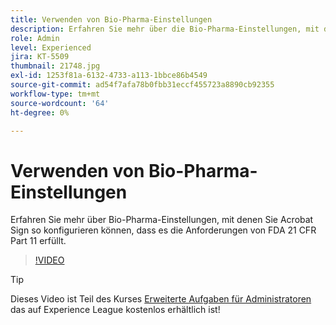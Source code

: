 ```yaml
---
title: Verwenden von Bio-Pharma-Einstellungen
description: Erfahren Sie mehr über die Bio-Pharma-Einstellungen, mit denen Sie Acrobat Sign so konfigurieren können, dass die Anforderungen von FDA 21 CFR Part 11 erfüllt werden.
role: Admin
level: Experienced
jira: KT-5509
thumbnail: 21748.jpg
exl-id: 1253f81a-6132-4733-a113-1bbce86b4549
source-git-commit: ad54f7afa78b0fbb31eccf455723a8890cb92355
workflow-type: tm+mt
source-wordcount: '64'
ht-degree: 0%

---
```


# Verwenden von Bio-Pharma-Einstellungen

Erfahren Sie mehr über Bio-Pharma-Einstellungen, mit denen Sie Acrobat Sign so konfigurieren können, dass es die Anforderungen von FDA 21 CFR Part 11 erfüllt.

>[!VIDEO](https://video.tv.adobe.com/v/21748?quality=12&learn=on&hidetitle=true)

>[!TIP]
>
>Dieses Video ist Teil des Kurses [Erweiterte Aufgaben für Administratoren](https://experienceleague.adobe.com/?recommended=Sign-A-1-2020.1) das auf Experience League kostenlos erhältlich ist!
